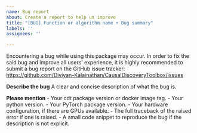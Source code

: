 ```yaml
---
name: Bug report
about: Create a report to help us improve
title: "[BUG] Function or algorithm name + Bug summary"
labels: ''
assignees: ''

---
```


Encountering a bug while using this package may occur. In order to fix the said bug and improve all users’ experience, it is highly recommended to submit a bug report on the GitHub issue tracker: https://github.com/Diviyan-Kalainathan/CausalDiscoveryToolbox/issues

**Describe the bug**
A clear and concise description of what the bug is.

**Please mention**
    - Your cdt package version or docker image tag.
    - Your python version.
    - Your PyTorch package version.
    - Your hardware configuration, if there are GPUs available.
    - The full traceback of the raised error if one is raised.
    - A small code snippet to reproduce the bug if the description is not explicit.
